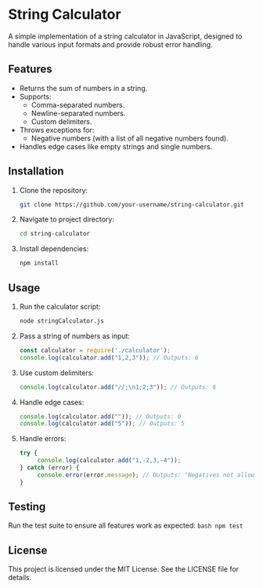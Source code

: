 # String Calculator

A simple implementation of a string calculator in JavaScript, designed to handle various input formats and provide robust error handling.

## Features

- Returns the sum of numbers in a string.
- Supports:
  - Comma-separated numbers.
  - Newline-separated numbers.
  - Custom delimiters.
- Throws exceptions for:
  - Negative numbers (with a list of all negative numbers found).
- Handles edge cases like empty strings and single numbers.

## Installation

1. Clone the repository:
   ```bash
   git clone https://github.com/your-username/string-calculator.git
   ```
2. Navigate to project directory:
    ```bash
   cd string-calculator
   ```
3. Install dependencies:
    ```bash
   npm install
   ```

## Usage



1. Run the calculator script:
      ```bash
      node stringCalculator.js
      ```

2. Pass a string of numbers as input:
    ```javascript
    const calculator = require('./calculator');
    console.log(calculator.add("1,2,3")); // Outputs: 6
    ```

3. Use custom delimiters:

    ```javascript
    console.log(calculator.add("//;\n1;2;3")); // Outputs: 6
    ```

4. Handle edge cases:
    ```javascript
    console.log(calculator.add("")); // Outputs: 0
    console.log(calculator.add("5")); // Outputs: 5
    ```

5. Handle errors:
    ```javascript
    try {
         console.log(calculator.add("1,-2,3,-4"));
    } catch (error) {
         console.error(error.message); // Outputs: "Negatives not allowed: -2, -4"
    }
    ```

## Testing

Run the test suite to ensure all features work as expected:
    ```bash
    npm test
    ```

## License

This project is licensed under the MIT License. See the LICENSE file for details.
